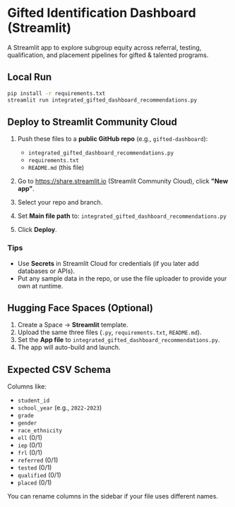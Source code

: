 # Gifted Identification Dashboard (Streamlit)

A Streamlit app to explore subgroup equity across referral, testing, qualification, and placement pipelines for gifted & talented programs.

## Local Run

```bash
pip install -r requirements.txt
streamlit run integrated_gifted_dashboard_recommendations.py
```

## Deploy to Streamlit Community Cloud

1. Push these files to a **public GitHub repo** (e.g., `gifted-dashboard`):
   - `integrated_gifted_dashboard_recommendations.py`
   - `requirements.txt`
   - `README.md` (this file)

2. Go to https://share.streamlit.io (Streamlit Community Cloud), click **"New app"**.
3. Select your repo and branch.  
4. Set **Main file path** to: `integrated_gifted_dashboard_recommendations.py`
5. Click **Deploy**.

### Tips
- Use **Secrets** in Streamlit Cloud for credentials (if you later add databases or APIs).
- Put any sample data in the repo, or use the file uploader to provide your own at runtime.

## Hugging Face Spaces (Optional)

1. Create a Space → **Streamlit** template.  
2. Upload the same three files (`.py`, `requirements.txt`, `README.md`).  
3. Set the **App file** to `integrated_gifted_dashboard_recommendations.py`.  
4. The app will auto-build and launch.

## Expected CSV Schema

Columns like:
- `student_id`
- `school_year` (e.g., `2022-2023`)
- `grade`
- `gender`
- `race_ethnicity`
- `ell` (0/1)
- `iep` (0/1)
- `frl` (0/1)
- `referred` (0/1)
- `tested` (0/1)
- `qualified` (0/1)
- `placed` (0/1)

You can rename columns in the sidebar if your file uses different names.
